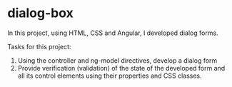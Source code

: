 # dialog-box
In this project, using HTML, CSS and Angular, I developed dialog forms.

Tasks for this project:
1. Using the controller and ng-model directives, develop a dialog form
2. Provide verification (validation) of the state of the developed form and all its control elements using their properties and CSS classes.
